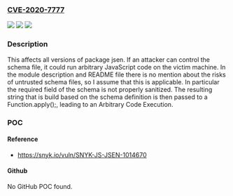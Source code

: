 ### [CVE-2020-7777](https://cve.mitre.org/cgi-bin/cvename.cgi?name=CVE-2020-7777)
![](https://img.shields.io/static/v1?label=Product&message=jsen&color=blue)
![](https://img.shields.io/static/v1?label=Version&message=%3E%3D%200%20&color=brighgreen)
![](https://img.shields.io/static/v1?label=Vulnerability&message=Arbitrary%20Code%20Execution&color=brighgreen)

### Description

This affects all versions of package jsen. If an attacker can control the schema file, it could run arbitrary JavaScript code on the victim machine. In the module description and README file there is no mention about the risks of untrusted schema files, so I assume that this is applicable. In particular the required field of the schema is not properly sanitized. The resulting string that is build based on the schema definition is then passed to a Function.apply();, leading to an Arbitrary Code Execution.

### POC

#### Reference
- https://snyk.io/vuln/SNYK-JS-JSEN-1014670

#### Github
No GitHub POC found.

